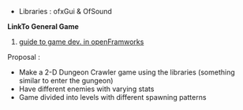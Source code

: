 * Libraries : ofxGui & OfSound

**LinkTo General Game**

1. [guide to game dev. in openFramworks](https://openframeworks.cc/ofBook/chapters/game_design.html)

Proposal :

* Make a 2-D Dungeon Crawler game using the libraries (something similar to enter the gungeon)
* Have different enemies with varying stats
* Game divided into levels with different spawning patterns
